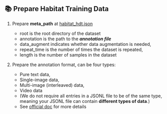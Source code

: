 ## 📚 Prepare Habitat Training Data
1. Prepare **meta_path** at [habitat_hdt.json](habitat_hdt.json)
   - root is the root directory of the dataset
   - annotation is the path to the **_annotation file_**
   - data_augment indicates whether data augmentation is needed, 
   - repeat_time is the number of times the dataset is repeated, 
   - length is the number of samples in the dataset

2. Prepare the annotation format, can be four types:
   - Pure text data, 
   - Single-image data, 
   - Multi-image (interleaved) data, 
   - Video data
   - (We do not require all entries in a JSONL file to be of the same type, meaning your JSONL file can contain **different types of data**.)
   - See [official doc](https://internvl.readthedocs.io/en/latest/get_started/chat_data_format.html#meta-file) for more details
